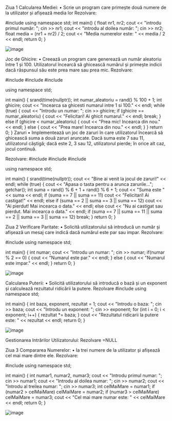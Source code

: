 Ziua 1
Calcularea Mediei:
•	Scrie un program care primește două numere de la utilizator și afișează media lor
Rezolvare:

#include <iostream>
using namespace std;
int main() {
    float nr1, nr2;
    cout << "introdu primul număr: ";
    cin >> nr1;
    cout << "introdu al doilea număr: ";
    cin >> nr2;
    float media = (nr1 + nr2) / 2;
    cout << "Media numerelor este: " << media / 2 << endl;
    return 0;
}

![image](https://github.com/mierlush/Adaugator_Programare/assets/163460760/26d70b1b-fd1a-4f24-adb1-7c38c1c1d813)

Joc de Ghicire:
•	Creează un program care generează un număr aleatoriu între 1 și 100. Utilizatorul încearcă să ghicească numărul și primește indicii dacă răspunsul său este prea mare sau prea mic.
Rezolvare:

#include <iostream>
#include <cstdlib>
#include <ctime>

using namespace std;

int main() {
    srand(time(nullptr));
    int numar_aleatoriu = rand() % 100 + 1;
    int ghicire;
    cout << "Incearca sa ghicesti numarul intre 1 si 100." << endl;
    while (true) {
        cout << "Introdu un numar: ";
        cin >> ghicire;
        if (ghicire == numar_aleatoriu) {
            cout << "Felicitari! Ai ghicit numarul." << endl;
            break;
        } else if (ghicire < numar_aleatoriu) {
            cout << "Prea mic! Incearca din nou." << endl;
        } else {
            cout << "Prea mare! Incearca din nou." << endl;
        }
    }
    return 0;
}
Zaruri
•	Implementează un joc de zaruri în care utilizatorul încearcă să ghicească suma a două zaruri aruncate. Dacă suma este 7 sau 11, utilizatorul câștigă; dacă este 2, 3 sau 12, utilizatorul pierde; în orice alt caz, jocul continuă.

Rezolvare:
#include <iostream>
#include <cstdlib>
#include <ctime>

using namespace std;

int main() {
    srand(time(nullptr));
    cout << "Bine ai venit la jocul de zaruri!" << endl;
    while (true) {
        cout << "Apasa o tasta pentru a arunca zarurile...";
        getchar();
        int suma = rand() % 6 + 1 + rand() % 6 + 1;
        cout << "Suma este " << suma << endl;
        if (suma == 7 || suma == 11)
            cout << "Felicitari! Ai castigat!" << endl;
        else if (suma == 2 || suma == 3 || suma == 12)
            cout << "Ai pierdut! Mai incearca o data." << endl;
        else
            cout << "Nu ai castigat sau pierdut. Mai incearca o data." << endl;
        if (suma == 7 || suma == 11 || suma == 2 || suma == 3 || suma == 12)
            break;
    }
    return 0;
}


Ziua 2
Verificare Paritate:
•	Solicită utilizatorului să introducă un număr și afișează un mesaj care indică dacă numărul este par sau impar.
Rezolvare:

#include <iostream>
using namespace std;

int main() {
    int numar;
    cout << "Introdu un numar: ";
    cin >> numar;
    if(numar % 2 == 0) {
        cout << "Numarul este par." << endl;
    } else {
        cout << "Numarul este impar." << endl;
    }
    return 0;
}

 ![image](https://github.com/mierlush/Adaugator_Programare/assets/163460760/98772f9a-7839-45d1-95ee-f3eccca5a61d)


Calcularea Puterii:
•	Solicită utilizatorului să introducă o bază și un exponent și calculează rezultatul ridicării la putere.
Rezolvare
#include <iostream>
using namespace std;

int main() {
    int baza, exponent, rezultat = 1;
    cout << "Introdu o baza: ";
    cin >> baza;
    cout << "Introdu un exponent: ";
    cin >> exponent;
    for (int i = 0; i < exponent; i++) {
        rezultat *= baza;
    }
    cout << "Rezultatul ridicarii la putere este: " << rezultat << endl;
    return 0;
}

 ![image](https://github.com/mierlush/Adaugator_Programare/assets/163460760/8cd9e0f1-57ef-4952-958f-dbc17e694c9b)

Gestionarea Intrărilor Utilizatorului:
Rezolvare =NULL

Ziua 3
Compararea Numerelor:
•	Ia trei numere de la utilizator și afișează cel mai mare dintre ele.
Rezolvare:

#include <iostream>
using namespace std;

int main() {
    int numar1, numar2, numar3;
    cout << "Introdu primul numar: ";
    cin >> numar1;
    cout << "Introdu al doilea numar: ";
    cin >> numar2;
    cout << "Introdu al treilea numar: ";
    cin >> numar3;
    int celMaiMare = numar1;
    if (numar2 > celMaiMare)
        celMaiMare = numar2;
    if (numar3 > celMaiMare)
        celMaiMare = numar3;
    cout << "Cel mai mare numar este: " << celMaiMare << endl;
    return 0;
}
 
![image](https://github.com/mierlush/Adaugator_Programare/assets/163460760/45a1afed-69ab-45d5-8251-f0c5bb0b80bf)
